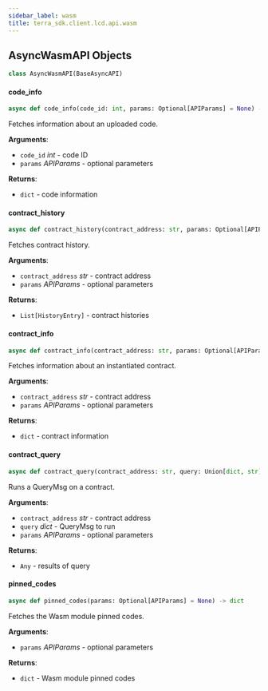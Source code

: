 ```yaml
---
sidebar_label: wasm
title: terra_sdk.client.lcd.api.wasm
---
```


## AsyncWasmAPI Objects

```python
class AsyncWasmAPI(BaseAsyncAPI)
```

#### code\_info

```python
async def code_info(code_id: int, params: Optional[APIParams] = None) -> dict
```

Fetches information about an uploaded code.

**Arguments**:

- `code_id` _int_ - code ID
- `params` _APIParams_ - optional parameters
  

**Returns**:

- `dict` - code information

#### contract\_history

```python
async def contract_history(contract_address: str, params: Optional[APIParams] = None) -> List[HistoryEntry]
```

Fetches contract history.

**Arguments**:

- `contract_address` _str_ - contract address
- `params` _APIParams_ - optional parameters
  

**Returns**:

- `List[HistoryEntry]` - contract histories

#### contract\_info

```python
async def contract_info(contract_address: str, params: Optional[APIParams] = None) -> dict
```

Fetches information about an instantiated contract.

**Arguments**:

- `contract_address` _str_ - contract address
- `params` _APIParams_ - optional parameters
  

**Returns**:

- `dict` - contract information

#### contract\_query

```python
async def contract_query(contract_address: str, query: Union[dict, str], params: Optional[APIParams] = None) -> Any
```

Runs a QueryMsg on a contract.

**Arguments**:

- `contract_address` _str_ - contract address
- `query` _dict_ - QueryMsg to run
- `params` _APIParams_ - optional parameters
  

**Returns**:

- `Any` - results of query

#### pinned\_codes

```python
async def pinned_codes(params: Optional[APIParams] = None) -> dict
```

Fetches the Wasm module pinned codes.

**Arguments**:

- `params` _APIParams_ - optional parameters
  

**Returns**:

- `dict` - Wasm module pinned codes

